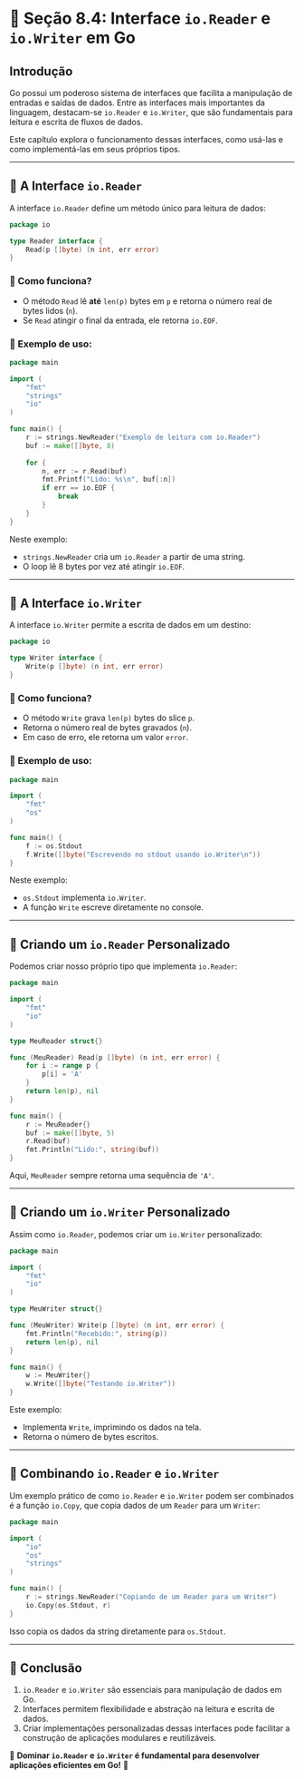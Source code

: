 # 📌 Seção 8.4: Interface `io.Reader` e `io.Writer` em Go

## Introdução

Go possui um poderoso sistema de interfaces que facilita a manipulação de entradas e saídas de dados. Entre as interfaces mais importantes da linguagem, destacam-se `io.Reader` e `io.Writer`, que são fundamentais para leitura e escrita de fluxos de dados.

Este capítulo explora o funcionamento dessas interfaces, como usá-las e como implementá-las em seus próprios tipos.

---

## 🔹 A Interface `io.Reader`

A interface `io.Reader` define um método único para leitura de dados:
```go
package io

type Reader interface {
    Read(p []byte) (n int, err error)
}
```
### 📌 Como funciona?
- O método `Read` lê **até** `len(p)` bytes em `p` e retorna o número real de bytes lidos (`n`).
- Se `Read` atingir o final da entrada, ele retorna `io.EOF`.

### 📌 Exemplo de uso:
```go
package main

import (
    "fmt"
    "strings"
    "io"
)

func main() {
    r := strings.NewReader("Exemplo de leitura com io.Reader")
    buf := make([]byte, 8)
    
    for {
        n, err := r.Read(buf)
        fmt.Printf("Lido: %s\n", buf[:n])
        if err == io.EOF {
            break
        }
    }
}
```

Neste exemplo:
- `strings.NewReader` cria um `io.Reader` a partir de uma string.
- O loop lê 8 bytes por vez até atingir `io.EOF`.

---

## 🔹 A Interface `io.Writer`

A interface `io.Writer` permite a escrita de dados em um destino:
```go
package io

type Writer interface {
    Write(p []byte) (n int, err error)
}
```
### 📌 Como funciona?
- O método `Write` grava `len(p)` bytes do slice `p`.
- Retorna o número real de bytes gravados (`n`).
- Em caso de erro, ele retorna um valor `error`.

### 📌 Exemplo de uso:
```go
package main

import (
    "fmt"
    "os"
)

func main() {
    f := os.Stdout
    f.Write([]byte("Escrevendo no stdout usando io.Writer\n"))
}
```

Neste exemplo:
- `os.Stdout` implementa `io.Writer`.
- A função `Write` escreve diretamente no console.

---

## 🔹 Criando um `io.Reader` Personalizado

Podemos criar nosso próprio tipo que implementa `io.Reader`:

```go
package main

import (
    "fmt"
    "io"
)

type MeuReader struct{}

func (MeuReader) Read(p []byte) (n int, err error) {
    for i := range p {
        p[i] = 'A'
    }
    return len(p), nil
}

func main() {
    r := MeuReader{}
    buf := make([]byte, 5)
    r.Read(buf)
    fmt.Println("Lido:", string(buf))
}
```

Aqui, `MeuReader` sempre retorna uma sequência de `'A'`.

---

## 🔹 Criando um `io.Writer` Personalizado

Assim como `io.Reader`, podemos criar um `io.Writer` personalizado:
```go
package main

import (
    "fmt"
    "io"
)

type MeuWriter struct{}

func (MeuWriter) Write(p []byte) (n int, err error) {
    fmt.Println("Recebido:", string(p))
    return len(p), nil
}

func main() {
    w := MeuWriter{}
    w.Write([]byte("Testando io.Writer"))
}
```

Este exemplo:
- Implementa `Write`, imprimindo os dados na tela.
- Retorna o número de bytes escritos.

---

## 🔹 Combinando `io.Reader` e `io.Writer`

Um exemplo prático de como `io.Reader` e `io.Writer` podem ser combinados é a função `io.Copy`, que copia dados de um `Reader` para um `Writer`:

```go
package main

import (
    "io"
    "os"
    "strings"
)

func main() {
    r := strings.NewReader("Copiando de um Reader para um Writer")
    io.Copy(os.Stdout, r)
}
```

Isso copia os dados da string diretamente para `os.Stdout`.

---

## 📌 Conclusão

1. `io.Reader` e `io.Writer` são essenciais para manipulação de dados em Go.
2. Interfaces permitem flexibilidade e abstração na leitura e escrita de dados.
3. Criar implementações personalizadas dessas interfaces pode facilitar a construção de aplicações modulares e reutilizáveis.

🔹 **Dominar `io.Reader` e `io.Writer` é fundamental para desenvolver aplicações eficientes em Go!** 🚀

